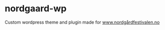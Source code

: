 nordgaard-wp
=====================

Custom wordpress theme and plugin made for www.nordgårdfestivalen.no
